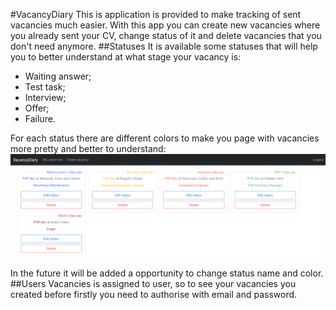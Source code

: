 #VacancyDiary
This is application is provided to make tracking of sent
vacancies much easier. With this app you can create new vacancies
where you already sent your CV, change status of it and delete
vacancies that you don't need anymore.
##Statuses
It is available some statuses that will help you to better understand
at what stage your vacancy is:
- Waiting answer;
- Test task;
- Interview;
- Offer;
- Failure.

For each status there are different colors to make you page with
vacancies more pretty and better to understand:
![Main page](public/main-page.png)

In the future it will be added a opportunity to change status
name and color.
##Users
Vacancies is assigned to user, so to see your vacancies you created
before firstly you need to authorise with email and password.

